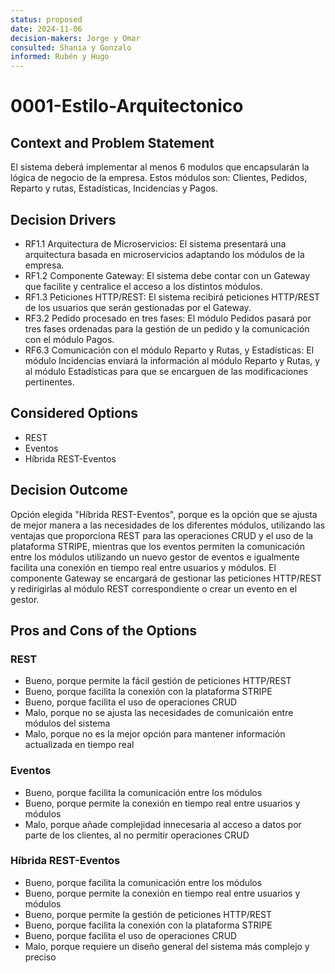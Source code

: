 ```yaml
---
status: proposed
date: 2024-11-06
decision-makers: Jorge y Omar 
consulted: Shania y Gonzalo
informed: Rubén y Hugo
---
```


# 0001-Estilo-Arquitectonico

## Context and Problem Statement

El sistema deberá implementar al menos 6 modulos que encapsularán la lógica de negocio de la empresa. Estos módulos son: Clientes, Pedidos, Reparto y rutas, Estadísticas, Incidencias y Pagos.

## Decision Drivers

* RF1.1 Arquitectura de Microservicios: El sistema presentará una arquitectura basada en microservicios adaptando los módulos de la empresa.
* RF1.2 Componente Gateway: El sistema debe contar con un Gateway que facilite y centralice el acceso a los distintos módulos.
* RF1.3 Peticiones HTTP/REST: El sistema recibirá peticiones HTTP/REST de los usuarios que serán gestionadas por el Gateway.
* RF3.2 Pedido procesado en tres fases: El módulo Pedidos pasará por tres fases ordenadas para la gestión de un pedido y la comunicación con el módulo Pagos.
* RF6.3 Comunicación con el módulo Reparto y Rutas, y Estadísticas: El módulo Incidencias enviará la información al módulo Reparto y Rutas, y al módulo Estadísticas para que se encarguen de las modificaciones pertinentes.

## Considered Options

* REST
* Eventos
* Híbrida REST-Eventos

## Decision Outcome

Opción elegida "Híbrida REST-Eventos", porque es la opción que se ajusta de mejor manera a las necesidades de los diferentes módulos, utilizando las ventajas que proporciona REST para las operaciones CRUD y el uso de la plataforma STRIPE, mientras que los eventos permiten la comunicación entre los módulos utilizando un nuevo gestor de eventos e igualmente facilita una conexión en tiempo real entre usuarios y módulos. El componente Gateway se encargará de gestionar las peticiones HTTP/REST y redirigirlas al módulo REST correspondiente o crear un evento en el gestor.

## Pros and Cons of the Options

### REST

* Bueno, porque permite la fácil gestión de peticiones HTTP/REST
* Bueno, porque facilita la conexión con la plataforma STRIPE
* Bueno, porque facilita el uso de operaciones CRUD
* Malo, porque no se ajusta las necesidades de comunicaión entre módulos del sistema
* Malo, porque no es la mejor opción para mantener información actualizada en tiempo real

### Eventos

* Bueno, porque facilita la comunicación entre los módulos
* Bueno, porque permite la conexión en tiempo real entre usuarios y módulos
* Malo, porque añade complejidad innecesaria al acceso a datos por parte de los clientes, al no permitir operaciones CRUD

### Híbrida REST-Eventos

* Bueno, porque facilita la comunicación entre los módulos
* Bueno, porque permite la conexión en tiempo real entre usuarios y módulos
* Bueno, porque permite la gestión de peticiones HTTP/REST
* Bueno, porque facilita la conexión con la plataforma STRIPE
* Bueno, porque facilita el uso de operaciones CRUD
* Malo, porque requiere un diseño general del sistema más complejo y preciso
